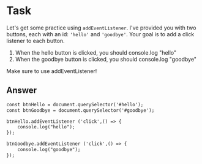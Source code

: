 # Task 

Let's get some practice using `addEventListener`. I've provided you with two buttons, each with an id: `'hello'` and `'goodbye'`.  Your goal is to add a click listener to each button. 

1. When the hello button is clicked, you should console.log "hello"
2. When the goodbye button is clicked, you should console.log "goodbye"

Make sure to use addEventListener!

## Answer
```index.html
const btnHello = document.querySelector('#hello');
const btnGoodbye = document.querySelector('#goodbye');

btnHello.addEventListener ('click',() => {
    console.log("hello");
}); 

btnGoodbye.addEventListener ('click',() => {
    console.log("goodbye");
}); 

```
